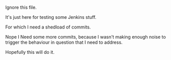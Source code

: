 Ignore this file.

It's just here for testing some Jenkins stuff.

For which I need a shedload of commits.

Nope I Need some more commits, because I wasn't making enough noise to trigger the behaviour in question that I need to address.

Hopefully this will do it.
